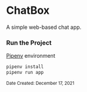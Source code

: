 # ChatBox
A simple web-based chat app.

### Run the Project
[Pipenv](https://pipenv.pypa.io/en/latest/) environment
```bash
pipenv install
pipenv run app
```

<sub>Date Created: December 17, 2021</sub>
